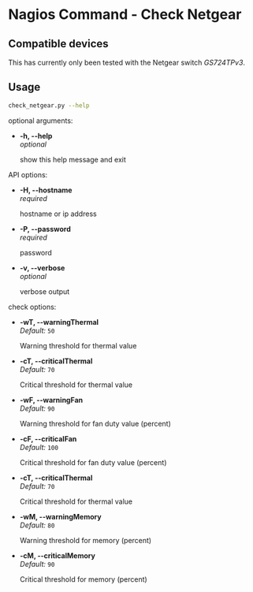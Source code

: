 # Nagios Command - Check Netgear

## Compatible devices

This has currently only been tested with the Netgear switch *GS724TPv3*. 

## Usage

```bash
check_netgear.py --help
```

optional arguments:

* **-h, --help**<br>
  *optional*
  
  show this help message and exit

API options:

* **-H, --hostname**<br>
  *required*

  hostname or ip address

* **-P, --password**<br>
  *required*

  password

* **-v, --verbose**<br>
  *optional*

  verbose output

check options:

* **-wT, --warningThermal**<br>
  *Default:* `50`

  Warning threshold for thermal value

* **-cT, --criticalThermal**<br>
  *Default:* `70`

  Critical threshold for thermal value

* **-wF, --warningFan**<br>
  *Default:* `90`

  Warning threshold for fan duty value (percent)

* **-cF, --criticalFan**<br>
  *Default:* `100`

  Critical threshold for fan duty value (percent)

* **-cT, --criticalThermal**<br>
  *Default:* `70`

  Critical threshold for thermal value

* **-wM, --warningMemory**<br>
  *Default:* `80`

  Warning threshold for memory (percent)

* **-cM, --criticalMemory**<br>
  *Default:* `90`

  Critical threshold for memory (percent)
